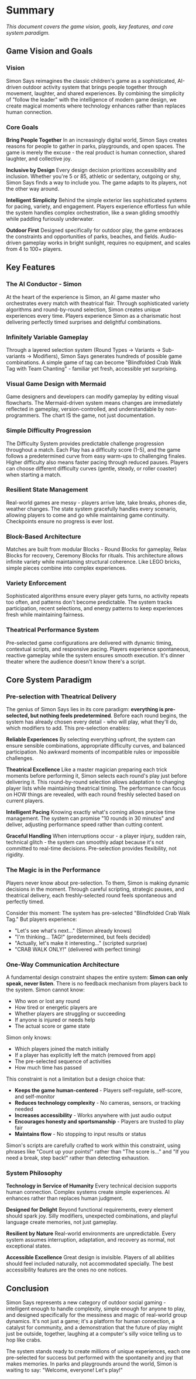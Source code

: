 # Summary

*This document covers the game vision, goals, key features, and core system paradigm.*

## Game Vision and Goals

### Vision
Simon Says reimagines the classic children's game as a sophisticated, AI-driven outdoor activity system that brings people together through movement, laughter, and shared experiences. By combining the simplicity of "follow the leader" with the intelligence of modern game design, we create magical moments where technology enhances rather than replaces human connection.

### Core Goals

**Bring People Together**
In an increasingly digital world, Simon Says creates reasons for people to gather in parks, playgrounds, and open spaces. The game is merely the excuse - the real product is human connection, shared laughter, and collective joy.

**Inclusive by Design**
Every design decision prioritizes accessibility and inclusion. Whether you're 5 or 85, athletic or sedentary, outgoing or shy, Simon Says finds a way to include you. The game adapts to its players, not the other way around.

**Intelligent Simplicity**
Behind the simple exterior lies sophisticated systems for pacing, variety, and engagement. Players experience effortless fun while the system handles complex orchestration, like a swan gliding smoothly while paddling furiously underwater.

**Outdoor First**
Designed specifically for outdoor play, the game embraces the constraints and opportunities of parks, beaches, and fields. Audio-driven gameplay works in bright sunlight, requires no equipment, and scales from 4 to 100+ players.

## Key Features

### The AI Conductor - Simon
At the heart of the experience is Simon, an AI game master who orchestrates every match with theatrical flair. Through sophisticated variety algorithms and round-by-round selection, Simon creates unique experiences every time. Players experience Simon as a charismatic host delivering perfectly timed surprises and delightful combinations.

### Infinitely Variable Gameplay
Through a layered selection system (Round Types → Variants → Sub-variants → Modifiers), Simon Says generates hundreds of possible game combinations. A simple game of tag can become "Blindfolded Crab Walk Tag with Team Chanting" - familiar yet fresh, accessible yet surprising.

### Visual Game Design with Mermaid
Game designers and developers can modify gameplay by editing visual flowcharts. The Mermaid-driven system means changes are immediately reflected in gameplay, version-controlled, and understandable by non-programmers. The chart IS the game, not just documentation.

### Simple Difficulty Progression
The Difficulty System provides predictable challenge progression throughout a match. Each Play has a difficulty score (1-5), and the game follows a predetermined curve from easy warm-ups to challenging finales. Higher difficulty also means faster pacing through reduced pauses. Players can choose different difficulty curves (gentle, steady, or roller coaster) when starting a match.

### Resilient State Management
Real-world games are messy - players arrive late, take breaks, phones die, weather changes. The state system gracefully handles every scenario, allowing players to come and go while maintaining game continuity. Checkpoints ensure no progress is ever lost.

### Block-Based Architecture
Matches are built from modular Blocks - Round Blocks for gameplay, Relax Blocks for recovery, Ceremony Blocks for rituals. This architecture allows infinite variety while maintaining structural coherence. Like LEGO bricks, simple pieces combine into complex experiences.

### Variety Enforcement
Sophisticated algorithms ensure every player gets turns, no activity repeats too often, and patterns don't become predictable. The system tracks participation, recent selections, and energy patterns to keep experiences fresh while maintaining fairness.

### Theatrical Performance System
Pre-selected game configurations are delivered with dynamic timing, contextual scripts, and responsive pacing. Players experience spontaneous, reactive gameplay while the system ensures smooth execution. It's dinner theater where the audience doesn't know there's a script.

## Core System Paradigm

### Pre-selection with Theatrical Delivery

The genius of Simon Says lies in its core paradigm: **everything is pre-selected, but nothing feels predetermined**. Before each round begins, the system has already chosen every detail - who will play, what they'll do, which modifiers to add. This pre-selection enables:

**Reliable Experiences**
By selecting everything upfront, the system can ensure sensible combinations, appropriate difficulty curves, and balanced participation. No awkward moments of incompatible rules or impossible challenges.

**Theatrical Excellence**
Like a master magician preparing each trick moments before performing it, Simon selects each round's play just before delivering it. This round-by-round selection allows adaptation to changing player lists while maintaining theatrical timing. The performance can focus on HOW things are revealed, with each round freshly selected based on current players.

**Intelligent Pacing**
Knowing exactly what's coming allows precise time management. The system can promise "10 rounds in 30 minutes" and deliver, adjusting performance speed rather than cutting content.

**Graceful Handling**
When interruptions occur - a player injury, sudden rain, technical glitch - the system can smoothly adapt because it's not committed to real-time decisions. Pre-selection provides flexibility, not rigidity.

### The Magic is in the Performance

Players never know about pre-selection. To them, Simon is making dynamic decisions in the moment. Through careful scripting, strategic pauses, and theatrical delivery, each freshly-selected round feels spontaneous and perfectly timed.

Consider this moment: The system has pre-selected "Blindfolded Crab Walk Tag." But players experience:
- "Let's see what's next..." (Simon already knows)
- "I'm thinking... TAG!" (predetermined, but feels decided)
- "Actually, let's make it interesting..." (scripted surprise)
- "CRAB WALK ONLY!" (delivered with perfect timing)

### One-Way Communication Architecture

A fundamental design constraint shapes the entire system: **Simon can only speak, never listen**. There is no feedback mechanism from players back to the system. Simon cannot know:
- Who won or lost any round
- How tired or energetic players are
- Whether players are struggling or succeeding
- If anyone is injured or needs help
- The actual score or game state

Simon only knows:
- Which players joined the match initially
- If a player has explicitly left the match (removed from app)
- The pre-selected sequence of activities
- How much time has passed

This constraint is not a limitation but a design choice that:
- **Keeps the game human-centered** - Players self-regulate, self-score, and self-monitor
- **Reduces technology complexity** - No cameras, sensors, or tracking needed
- **Increases accessibility** - Works anywhere with just audio output
- **Encourages honesty and sportsmanship** - Players are trusted to play fair
- **Maintains flow** - No stopping to input results or status

Simon's scripts are carefully crafted to work within this constraint, using phrases like "Count up your points!" rather than "The score is..." and "If you need a break, step back!" rather than detecting exhaustion.

### System Philosophy

**Technology in Service of Humanity**
Every technical decision supports human connection. Complex systems create simple experiences. AI enhances rather than replaces human judgment.

**Designed for Delight**
Beyond functional requirements, every element should spark joy. Silly modifiers, unexpected combinations, and playful language create memories, not just gameplay.

**Resilient by Nature**
Real-world environments are unpredictable. Every system assumes interruption, adaptation, and recovery as normal, not exceptional states.

**Accessible Excellence**
Great design is invisible. Players of all abilities should feel included naturally, not accommodated specially. The best accessibility features are the ones no one notices.

## Conclusion

Simon Says represents a new category of outdoor social gaming - intelligent enough to handle complexity, simple enough for anyone to play, and designed specifically for the messiness and magic of real-world group dynamics. It's not just a game; it's a platform for human connection, a catalyst for community, and a demonstration that the future of play might just be outside, together, laughing at a computer's silly voice telling us to hop like crabs.

The system stands ready to create millions of unique experiences, each one pre-selected for success but performed with the spontaneity and joy that makes memories. In parks and playgrounds around the world, Simon is waiting to say: "Welcome, everyone! Let's play!"